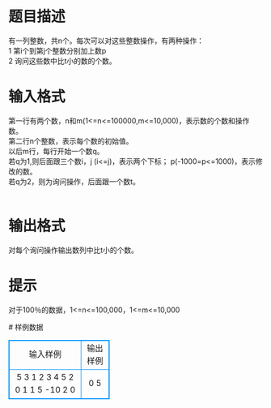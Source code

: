 # 

 
 # 题目描述 
<p>
有一列整数，共n个。每次可以对这些整数操作，有两种操作：<br>1 第i个到第j个整数分别加上数p<br>2 询问这些数中比t小的数的个数。<br></p> 

 
 # 输入格式 
<p>
第一行有两个数，n和m(1<=n<=100000,m<=10,000)，表示数的个数和操作数。<br>第二行n个整数，表示每个数的初始值。<br>以后m行，每行开始一个数q。<br>若q为1,则后面跟三个数i，j (i<=j)，表示两个下标； p(-1000=p<=1000)，表示修改的数。<br>若q为2，则为询问操作，后面跟一个数t。<br><br></p> 

 
 # 输出格式 
<p>
对每个询问操作输出数列中比t小的个数。</p> 

 
 # 提示 
<p>
对于100％的数据，1<=n<=100,000，1<=m<=10,000</p> 
# 样例数据
<style>
        table,table tr th, table tr td { border:1px solid #0094ff; }
        table { width: 200px; min-height: 25px; line-height: 25px; text-align: center; border-collapse: collapse;}   
    </style>
<table>
	<tr>
		<td>输入样例</td>
		<td>输出样例</td>
	</tr>
<tr><td>5 3
1 2 3 4 5
2 0
1 1 5 -10
2 0
</td><td>0
5</td></tr></table>
